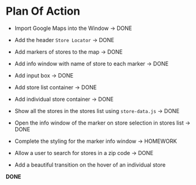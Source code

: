 # Plan Of Action

- Import Google Maps into the Window -> DONE

- Add the header `Store Locator` -> DONE

- Add markers of stores to the map -> DONE

- Add info window with name of store to each marker -> DONE

- Add input box -> DONE

- Add store list container -> DONE

- Add individual store container -> DONE

- Show all the stores in the stores list using `store-data.js` -> DONE

- Open the info window of the marker on store selection in stores list -> DONE

- Complete the styling for the marker info window -> HOMEWORK

- Allow a user to search for stores in a zip code -> DONE

- Add a beautiful transition on the hover of an individual store

**DONE**

